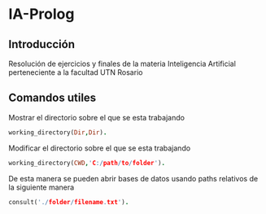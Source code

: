 # IA-Prolog

## Introducción

Resolución de ejercicios y finales de la materia Inteligencia Artificial perteneciente a la facultad UTN Rosario

## Comandos utiles

Mostrar el directorio sobre el que se esta trabajando

```prolog
working_directory(Dir,Dir).
```

Modificar el directorio sobre el que se esta trabajando

```prolog
working_directory(CWD,'C:/path/to/folder').
```

De esta manera se pueden abrir bases de datos usando paths relativos de la siguiente manera

```prolog
consult('./folder/filename.txt').
```
